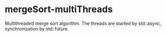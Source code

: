# mergeSort-multiThreads
Multithreaded merge sort algorithm.
The threads are started by std::async, synchronization by std::future.
